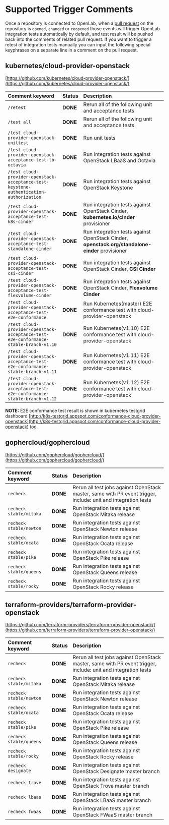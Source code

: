 # Supported Trigger Comments

Once a repository is connected to OpenLab, when a [pull request](https://help.github.com/articles/creating-a-pull-request/) on the repository is `opened`, `changed` or `reopened` those events will trigger OpenLab integration tests automatically by default, and test result will be pushed back into the comments of related pull request. If you want to trigger a retest of integration tests manually you can input the following special keyphrases on a separate line in a comment on the pull request.

## kubernetes/cloud-provider-openstack

[https://github.com/kubernetes/cloud-provider-openstack/](https://github.com/kubernetes/cloud-provider-openstack/)

| Comment keyword | Status | Description |
| :--- | :--- | :--- |
| `/retest` | **DONE** | Rerun all of the following unit and acceptance tests |
| `/test all` | **DONE** | Rerun all of the following unit and acceptance tests |
| `/test cloud-provider-openstack-unittest` | **DONE** | Run unit tests |
| `/test cloud-provider-openstack-acceptance-test-lb-octavia` | **DONE** | Run integration tests against OpenStack LBaaS and Octavia |
| `/test cloud-provider-openstack-acceptance-test-keystone-authentication-authorization` | **DONE** | Run integration tests against OpenStack Keystone |
| `/test cloud-provider-openstack-acceptance-test-k8s-cinder` | **DONE** | Run integration tests against OpenStack Cinder, **kubernetes.io/cinder** provisioner |
| `/test cloud-provider-openstack-acceptance-test-standalone-cinder` | **DONE** | Run integration tests against OpenStack Cinder, **openstack.org/standalone-cinder** provisioner |
| `/test cloud-provider-openstack-acceptance-test-csi-cinder` | **DONE** | Run integration tests against OpenStack Cinder, **CSI Cinder** |
| `/test cloud-provider-openstack-acceptance-test-flexvolume-cinder` | **DONE** | Run integration tests against OpenStack Cinder, **Flexvolume Cinder** |
| `/test cloud-provider-openstack-acceptance-test-e2e-conformance` | **DONE** | Run Kubernetes\(master\) E2E conformance test with cloud-provider-openstack |
| `/test cloud-provider-openstack-acceptance-test-e2e-conformance-stable-branch-v1.10` | **DONE** | Run Kubernetes\(v1.10\) E2E conformance test with cloud-provider-openstack |
| `/test cloud-provider-openstack-acceptance-test-e2e-conformance-stable-branch-v1.11` | **DONE** | Run Kubernetes\(v1.11\) E2E conformance test with cloud-provider-openstack |
| `/test cloud-provider-openstack-acceptance-test-e2e-conformance-stable-branch-v1.12` | **DONE** | Run Kubernetes\(v1.12\) E2E conformance test with cloud-provider-openstack |

**NOTE:** E2E conformance test result is shown in kubernetes testgrid dashboard [http://k8s-testgrid.appspot.com/conformance-cloud-provider-openstack](http://k8s-testgrid.appspot.com/conformance-cloud-provider-openstack) too.

## gophercloud/gophercloud

[https://github.com/gophercloud/gophercloud/](https://github.com/gophercloud/gophercloud/)

| Comment keyword | Status | Description |
| :--- | :--- | :--- |
| `recheck` | **DONE** | Rerun all test jobs against OpenStack master, same with PR event trigger, include: unit and integration tests |
| `recheck stable/mitaka` | **DONE** | Run integration tests against OpenStack Mitaka release |
| `recheck stable/newton` | **DONE** | Run integration tests against OpenStack Newton release |
| `recheck stable/ocata` | **DONE** | Run integration tests against OpenStack Ocata release |
| `recheck stable/pike` | **DONE** | Run integration tests against OpenStack Pike release |
| `recheck stable/queens` | **DONE** | Run integration tests against OpenStack Queens release |
| `recheck stable/rocky` | **DONE** | Run integration tests against OpenStack Rocky release |

## terraform-providers/terraform-provider-openstack

[https://github.com/terraform-providers/terraform-provider-openstack/](https://github.com/terraform-providers/terraform-provider-openstack/)

| Comment keyword | Status | Description |
| :--- | :--- | :--- |
| `recheck` | **DONE** | Rerun all test jobs against OpenStack master, same with PR event trigger, include: unit and integration tests |
| `recheck stable/mitaka` | **DONE** | Run integration tests against OpenStack Mitaka release |
| `recheck stable/newton` | **DONE** | Run integration tests against OpenStack Newton release |
| `recheck stable/ocata` | **DONE** | Run integration tests against OpenStack Ocata release |
| `recheck stable/pike` | **DONE** | Run integration tests against OpenStack Pike release |
| `recheck stable/queens` | **DONE** | Run integration tests against OpenStack Queens release |
| `recheck stable/rocky` | **DONE** | Run integration tests against OpenStack Rocky release |
| `recheck designate` | **DONE** | Run integration tests against OpenStack Designate master branch |
| `recheck trove` | **DONE** | Run integration tests against OpenStack Trove master branch |
| `recheck lbaas` | **DONE** | Run integration tests against OpenStack LBaaS master branch |
| `recheck fwaas` | **DONE** | Run integration tests against OpenStack FWaaS master branch |


